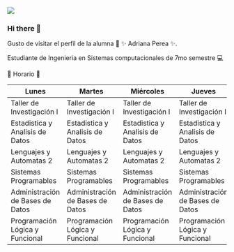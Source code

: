 

![](https://encrypted-tbn0.gstatic.com/images?q=tbn:ANd9GcRisMU9CQT3WF39VoGKrUhMRk5slEv47AtpxDIfXqRXoUQIQ4P2UH-m5gaUCgR2yhaG-PM&usqp=CAU)


### Hi there 👋


Gusto de visitar el perfil de la alumna :raising_hand: ✨ Adriana Perea ✨.

Estudiante de Ingenieria en Sistemas computacionales de 7mo semestre :computer:

:date: Horario :date:

| Lunes                            | Martes                           | Miércoles                        | Jueves                           | Viernes                          |
|----------------------------------|----------------------------------|----------------------------------|----------------------------------|----------------------------------|
| Taller de Investigación I        | Taller de Investigación I        | Taller de Investigación I        | Taller de Investigación I        |                                  |
| Estadistica y Analisis de Datos  | Estadistica y Analisis de Datos  | Estadistica y Analisis de Datos  | Estadistica y Analisis de Datos  | Estadistica y Analisis de Datos  |
| Lenguajes y Automatas 2          | Lenguajes y Automatas 2          | Lenguajes y Automatas 2          | Lenguajes y Automatas 2          | Lenguajes y Automatas 2          |
| Sistemas Programables            | Sistemas Programables            | Sistemas Programables            | Sistemas Programables            |                                  |
| Administración de Bases de Datos | Administración de Bases de Datos | Administración de Bases de Datos | Administración de Bases de Datos | Administración de Bases de Datos |
| Programación Lógica y Funcional  | Programación Lógica y Funcional  | Programación Lógica y Funcional  | Programación Lógica y Funcional  |                                  |


